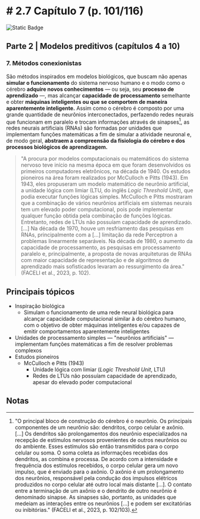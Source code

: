 # # 2.7 Capítulo 7 (p. 101/116)

![Static Badge](https://img.shields.io/badge/Status-Estudando-grey?labelColor=31A8B8)

## Parte 2 | Modelos preditivos (capítulos 4 a 10)

### 7. Métodos conexionistas

São métodos inspirados em modelos biológicos, que buscam não apenas **simular o funcionamento** do sistema nervoso humano e o modo como o cérebro **adquire novos conhecimentos** — ou seja, seu **processo de aprendizado** —, mas alcançar **capacidade de processamento** semelhante e obter **máquinas inteligentes ou que se comportem de maneira aparentemente inteligente.** Assim como o cérebro é composto por uma grande quantidade de neurônios interconectados, perfazendo redes neurais que funcionam em paralelo e trocam informações através de sinapses[^1], as redes neurais artificiais (RNAs) são formadas por unidades que implementam funções matemáticas a fim de simular a atividade neuronal e, de modo geral, **abstraem a compreensão da fisiologia do cérebro e dos processos biológicos de aprendizagem.**

>"A procura por modelos computacionais ou matemáticos do sistema nervoso teve início na mesma época em que foram desenvolvidos os primeiros computadores eletrônicos, na década de 1940. Os estudos pioneiros na área foram realizados por McCulloch e Pitts (1943). Em 1943, eles propuseram um modelo matemático de neurônio artificial, a unidade lógica com limiar (LTU, do inglês *Logic Threshold Unit*), que podia executar funções lógicas simples. McCulloch e Pitts mostraram que a combinação de vários neurônios artificiais em sistemas neurais tem um elevado poder computacional, pois pode implementar qualquer função obtida pela combinação de funções lógicas. Entretanto, redes de LTUs não possuíam capacidade de aprendizado. [...] Na década de 1970, houve um resfriamento das pesquisas em RNAs, principalmente com a [...] limitação da rede Perceptron a problemas linearmente separáveis. Na década de 1980, o aumento da capacidade de processamento, as pesquisas em processamento paralelo e, principalmente, a proposta de novas arquiteturas de RNAs com maior capacidade de representação e de algoritmos de aprendizado mais sofisticados levaram ao ressurgimento da área." (FACELI et al., 2023, p. 102).

## Principais tópicos

- Inspiração biológica
  - Simulam o funcionamento de uma rede neural biológica para alcançar capacidade computacional similar à do cérebro humano, com o objetivo de obter máquinas inteligentes e/ou capazes de emitir comportamentos aparentemente inteligentes
- Unidades de processamento simples — "neurônios artificiais" — implementam funções matemáticas a fim de resolver problemas complexos
- Estudos pioneiros
  - McCulloch e Pitts (1943)
    - Unidade lógica com limiar (*Logic Threshold Unit*, LTU)
    - Redes de LTUs não possuíam capacidade de aprendizado, apesar do elevado poder computacional

<!-- ## Referências complementares -->

## Notas

[^1]: "O principal bloco de construção do cérebro é o neurônio. Os principais componentes de um neurônio são: dendritos, corpo celular e axônio. [...] Os dendritos são prolongamentos dos neurônio especializados na recepção de estímulos nervosos provenientes de outros neurônios ou do ambiente. Esses estímulos são então transmitidos para o corpo celular ou soma. O soma coleta as informações recebidas dos dendritos, as combina e processa. De acordo com a intensidade e frequência dos estímulos recebidos, o corpo celular gera um novo impulso, que é enviado para o axônio. O axônio é um prolongamento dos neurônios, responsável pela condução dos impulsos elétricos produzidos no corpo celular até outro local mais distante [...]. O contato entre a terminação de um axônio e o dendrito de outro neurônio é denominado sinapse. As sinapses são, portanto, as unidades que medeiam as interações entre os neurônios [...] e podem ser excitatórias ou inibitórias." (FACELI et al., 2023, p. 102/103).
